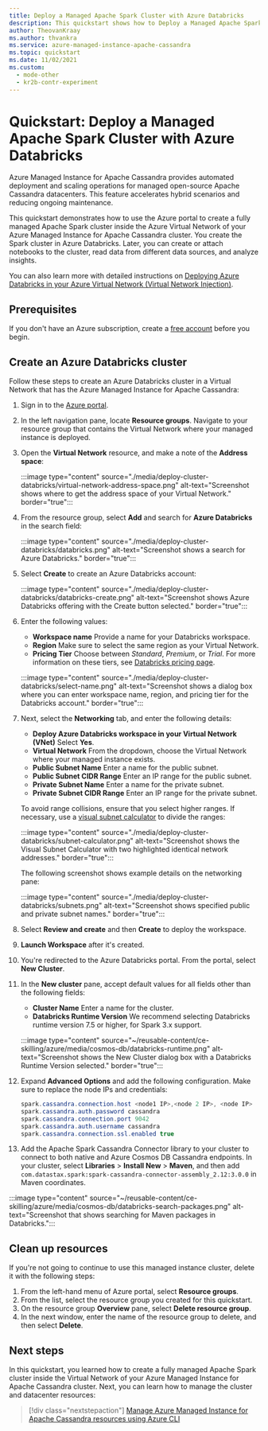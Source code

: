 ```yaml
---
title: Deploy a Managed Apache Spark Cluster with Azure Databricks
description: This quickstart shows how to Deploy a Managed Apache Spark Cluster with Azure Databricks using the Azure portal.
author: TheovanKraay
ms.author: thvankra
ms.service: azure-managed-instance-apache-cassandra
ms.topic: quickstart
ms.date: 11/02/2021
ms.custom:
  - mode-other
  - kr2b-contr-experiment
---
```


# Quickstart: Deploy a Managed Apache Spark Cluster with Azure Databricks

Azure Managed Instance for Apache Cassandra provides automated deployment and scaling operations for managed open-source Apache Cassandra datacenters. This feature accelerates hybrid scenarios and reducing ongoing maintenance.

This quickstart demonstrates how to use the Azure portal to create a fully managed Apache Spark cluster inside the Azure Virtual Network of your Azure Managed Instance for Apache Cassandra cluster. You create the Spark cluster in Azure Databricks. Later, you can create or attach notebooks to the cluster, read data from different data sources, and analyze insights.

You can also learn more with detailed instructions on [Deploying Azure Databricks in your Azure Virtual Network (Virtual Network Injection)](/azure/databricks/administration-guide/cloud-configurations/azure/vnet-inject).

## Prerequisites

If you don't have an Azure subscription, create a [free account](https://azure.microsoft.com/free/?WT.mc_id=A261C142F) before you begin.

## Create an Azure Databricks cluster

Follow these steps to create an Azure Databricks cluster in a Virtual Network that has the Azure Managed Instance for Apache Cassandra:

1. Sign in to the [Azure portal](https://portal.azure.com/).

1. In the left navigation pane, locate **Resource groups**. Navigate to your resource group that contains the Virtual Network where your managed instance is deployed.

1. Open the **Virtual Network** resource, and make a note of the **Address space**:

   :::image type="content" source="./media/deploy-cluster-databricks/virtual-network-address-space.png" alt-text="Screenshot shows where to get the address space of your Virtual Network." border="true":::

1. From the resource group, select **Add** and search for **Azure Databricks** in the search field:

   :::image type="content" source="./media/deploy-cluster-databricks/databricks.png" alt-text="Screenshot shows a search for Azure Databricks." border="true":::

1. Select **Create** to create an Azure Databricks account:

   :::image type="content" source="./media/deploy-cluster-databricks/databricks-create.png" alt-text="Screenshot shows Azure Databricks offering with the Create button selected." border="true":::

1. Enter the following values:

   * **Workspace name** Provide a name for your Databricks workspace.
   * **Region** Make sure to select the same region as your Virtual Network.
   * **Pricing Tier** Choose between *Standard*, *Premium*, or *Trial*. For more information on these tiers, see [Databricks pricing page](https://azure.microsoft.com/pricing/details/databricks/).

   :::image type="content" source="./media/deploy-cluster-databricks/select-name.png" alt-text="Screenshot shows a dialog box where you can enter workspace name, region, and pricing tier for the Databricks account." border="true":::

1. Next, select the **Networking** tab, and enter the following details:

   * **Deploy Azure Databricks workspace in your Virtual Network (VNet)** Select **Yes**.
   * **Virtual Network** From the dropdown, choose the Virtual Network where your managed instance exists.
   * **Public Subnet Name** Enter a name for the public subnet.
   * **Public Subnet CIDR Range** Enter an IP range for the public subnet.
   * **Private Subnet Name** Enter a name for the private subnet.
   * **Private Subnet CIDR Range** Enter an IP range for the private subnet.

   To avoid range collisions, ensure that you select higher ranges. If necessary, use a [visual subnet calculator](https://www.fryguy.net/wp-content/tools/subnets.html) to divide the ranges:

   :::image type="content" source="./media/deploy-cluster-databricks/subnet-calculator.png" alt-text="Screenshot shows the Visual Subnet Calculator with two highlighted identical network addresses." border="true":::

   The following screenshot shows example details on the networking pane:

   :::image type="content" source="./media/deploy-cluster-databricks/subnets.png" alt-text="Screenshot shows specified public and private subnet names." border="true":::

1. Select **Review and create** and then **Create** to deploy the workspace.

1. **Launch Workspace** after it's created.

1. You're redirected to the Azure Databricks portal. From the portal, select **New Cluster**.

1. In the **New cluster** pane, accept default values for all fields other than the following fields:

   * **Cluster Name** Enter a name for the cluster.
   * **Databricks Runtime Version** We recommend selecting Databricks runtime version 7.5 or higher, for Spark 3.x support.

   :::image type="content" source="~/reusable-content/ce-skilling/azure/media/cosmos-db/databricks-runtime.png" alt-text="Screenshot shows the New Cluster dialog box with a Databricks Runtime Version selected." border="true":::

1. Expand **Advanced Options** and add the following configuration. Make sure to replace the node IPs and credentials:

   ```java
   spark.cassandra.connection.host <node1 IP>,<node 2 IP>, <node IP>
   spark.cassandra.auth.password cassandra
   spark.cassandra.connection.port 9042
   spark.cassandra.auth.username cassandra
   spark.cassandra.connection.ssl.enabled true
   ```

1. Add the Apache Spark Cassandra Connector library to your cluster to connect to both native and Azure Cosmos DB Cassandra endpoints. In your cluster, select **Libraries** > **Install New** > **Maven**, and then add `com.datastax.spark:spark-cassandra-connector-assembly_2.12:3.0.0` in Maven coordinates.

:::image type="content" source="~/reusable-content/ce-skilling/azure/media/cosmos-db/databricks-search-packages.png" alt-text="Screenshot that shows searching for Maven packages in Databricks.":::

## Clean up resources

If you're not going to continue to use this managed instance cluster, delete it with the following steps:

1. From the left-hand menu of Azure portal, select **Resource groups**.
1. From the list, select the resource group you created for this quickstart.
1. On the resource group **Overview** pane, select **Delete resource group**.
1. In the next window, enter the name of the resource group to delete, and then select **Delete**.

## Next steps

In this quickstart, you learned how to create a fully managed Apache Spark cluster inside the Virtual Network of your Azure Managed Instance for Apache Cassandra cluster. Next, you can learn how to manage the cluster and datacenter resources:

> [!div class="nextstepaction"]
> [Manage Azure Managed Instance for Apache Cassandra resources using Azure CLI](manage-resources-cli.md)
